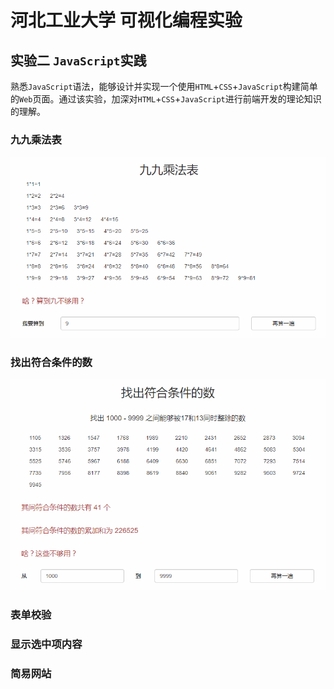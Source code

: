 # 河北工业大学 可视化编程实验

## 实验二 `JavaScript`实践

熟悉`JavaScript`语法，能够设计并实现一个使用`HTML`+`CSS`+`JavaScript`构建简单的`Web`页面。通过该实验，加深对`HTML`+`CSS`+`JavaScript`进行前端开发的理论知识的理解。

### 九九乘法表

![九九乘法表](multiplication/assets/effect.png)

### 找出符合条件的数

![找出符合条件的数](search/assets/effect.png)

### 表单校验

### 显示选中项内容

### 简易网站
